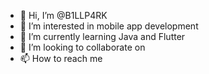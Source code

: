 - 👋 Hi, I’m @B1LLP4RK
- 👀 I’m interested in mobile app development
- 🌱 I’m currently learning Java and Flutter
- 💞️ I’m looking to collaborate on 
- 📫 How to reach me 

<!---
B1LLP4RK/B1LLP4RK is a ✨ special ✨ repository because its `README.md` (this file) appears on your GitHub profile.
You can click the Preview link to take a look at your changes.
--->

